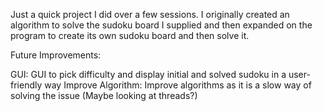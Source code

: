 Just a quick project I did over a few sessions. I originally created an algorithm to solve the sudoku board I supplied and then expanded on the program to create its own sudoku board and then solve it.

Future Improvements:

GUI: GUI to pick difficulty and display initial and solved sudoku in a user-friendly way
Improve Algorithm: Improve algorithms as it is a slow way of solving the issue (Maybe looking at threads?)
